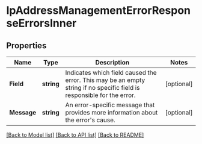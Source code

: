 # IpAddressManagementErrorResponseErrorsInner

## Properties

Name | Type | Description | Notes
------------ | ------------- | ------------- | -------------
**Field** | **string** | Indicates which field caused the error. This may be an empty string if no specific field is responsible for the error. |[optional] 
**Message** | **string** | An error-specific message that provides more information about the error's cause. |[optional] 

[[Back to Model list]](../README.md#documentation-for-models) [[Back to API list]](../README.md#documentation-for-api-endpoints) [[Back to README]](../README.md)


